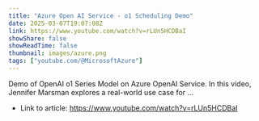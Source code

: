 ```yaml
---
title: "Azure Open AI Service - o1 Scheduling Demo"
date: 2025-03-07T19:07:08Z
link: https://www.youtube.com/watch?v=rLUn5HCDBaI
showShare: false
showReadTime: false
thumbnail: images/azure.png
tags: ["youtube.com/@MicrosoftAzure"]
---
```

Demo of OpenAI o1 Series Model on Azure OpenAI Service. In this video, Jennifer Marsman explores a real-world use case for ...

- Link to article: https://www.youtube.com/watch?v=rLUn5HCDBaI